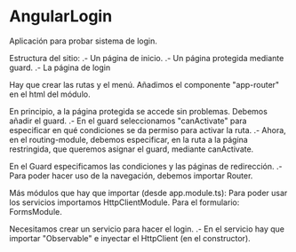 # AngularLogin

Aplicación para probar sistema de login.

Estructura del sitio:
.- Un página de inicio.
.- Un página protegida mediante guard.
.- La página de login

Hay que crear las rutas y el menú.
Añadimos el componente "app-router" en el html del módulo.

En principio, a la página protegida se accede sin problemas.
Debemos añadir el guard.
.- En el guard seleccionamos "canActivate" para especificar en qué condiciones se da permiso para activar la ruta.
.- Ahora, en el routing-module, debemos especificar, en la ruta a la página restringida, que queremos asignar el guard, mediante canActivate.

En el Guard especificamos las condiciones y las páginas de redirección.
.- Para poder hacer uso de la navegación, debemos importar Router.

Más módulos que hay que importar (desde app.module.ts):
Para poder usar los servicios importamos HttpClientModule.
Para el formulario: FormsModule.

Necesitamos crear un servicio para hacer el login.
.- En el servicio hay que importar "Observable" e inyectar el HttpClient (en el constructor).
